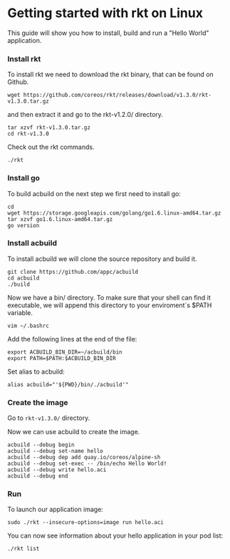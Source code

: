 # Getting started with rkt on Linux

This guide will show you how to install, build and run a "Hello World" application.

### Install rkt
To install rkt we need to download the rkt binary, that can be found on Github.

```
wget https://github.com/coreos/rkt/releases/download/v1.3.0/rkt-v1.3.0.tar.gz
```
and then extract it and go to the rkt-v1.2.0/ directory.
```
tar xzvf rkt-v1.3.0.tar.gz
cd rkt-v1.3.0
```
Check out the rkt commands.
```
./rkt
```

### Install go
To build acbuild on the next step we first need to install go:
```
cd
wget https://storage.googleapis.com/golang/go1.6.linux-amd64.tar.gz
tar xzvf go1.6.linux-amd64.tar.gz
go version
```

### Install acbuild
To install acbuild we will clone the source repository and build it.

```
git clone https://github.com/appc/acbuild
cd acbuild
./build
```

Now we have a bin/ directory. To make sure that your shell can find it executable, we will append this directory to your enviroment´s $PATH variable.

```
vim ~/.bashrc
```
Add the following lines at the end of the file:
```
export ACBUILD_BIN_DIR=~/acbuild/bin
export PATH=$PATH:$ACBUILD_BIN_DIR
```
Set alias to acbuild:
```
alias acbuild="'${PWD}/bin/./acbuild'"
```

### Create the image
Go to ```rkt-v1.3.0/``` directory.

Now we can use acbuild to create the image.
```
acbuild --debug begin
acbuild --debug set-name hello
acbuild --debug dep add quay.io/coreos/alpine-sh
acbuild --debug set-exec -- /bin/echo Hello World!
acbuild --debug write hello.aci
acbuild --debug end
```

### Run
To launch our application image:
```
sudo ./rkt --insecure-options=image run hello.aci
```

You can now see information about your hello application in your pod list:
```
./rkt list
```
